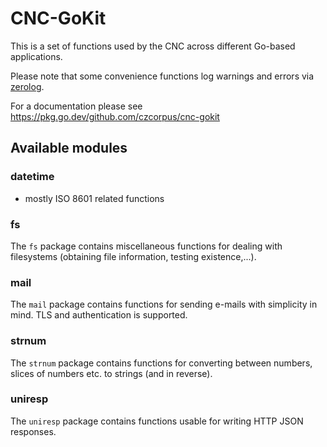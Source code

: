 # CNC-GoKit

This is a set of functions used by the CNC across different Go-based
applications.

Please note that some convenience functions log warnings and errors
via [zerolog](https://github.com/rs/zerolog).

For a documentation please see https://pkg.go.dev/github.com/czcorpus/cnc-gokit

## Available modules

### datetime

- mostly ISO 8601 related functions

### fs

The `fs` package contains miscellaneous functions for dealing with
filesystems (obtaining file information, testing existence,...).

### mail

The `mail` package contains functions for sending e-mails with simplicity in mind.
TLS and authentication is supported.

### strnum

The `strnum` package contains functions for converting between numbers, slices of
numbers etc. to strings (and in reverse).


### uniresp

The `uniresp` package contains functions usable for writing HTTP JSON responses.
